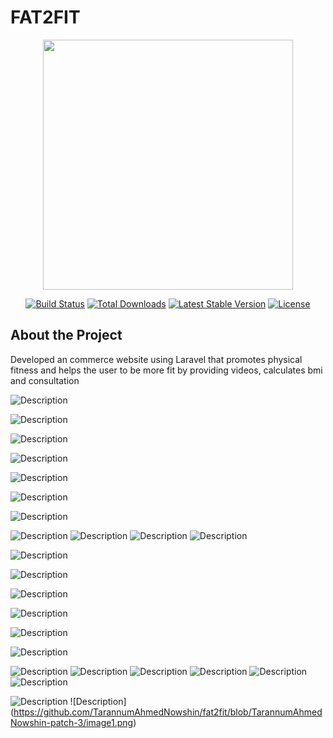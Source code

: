 # FAT2FIT

<p align="center">
  <a href="https://laravel.com" target="_blank">
    <img src="https://raw.githubusercontent.com/laravel/art/master/logo-lockup/5%20SVG/2%20CMYK/1%20Full%20Color/laravel-logolockup-cmyk-red.svg" width="400">
  </a>
</p>

<p align="center">
  <a href="https://travis-ci.org/laravel/framework"><img src="https://travis-ci.org/laravel/framework.svg" alt="Build Status"></a>
  <a href="https://packagist.org/packages/laravel/framework"><img src="https://img.shields.io/packagist/dt/laravel/framework" alt="Total Downloads"></a>
  <a href="https://packagist.org/packages/laravel/framework"><img src="https://img.shields.io/packagist/v/laravel/framework" alt="Latest Stable Version"></a>
  <a href="https://packagist.org/packages/laravel/framework"><img src="https://img.shields.io/packagist/l/laravel/framework" alt="License"></a>
</p>

## About the Project
Developed an commerce website using Laravel that promotes physical fitness and helps the user to be more fit by providing videos, calculates bmi and consultation


![Description](https://github.com/TarannumAhmedNowshin/fat2fit/blob/TarannumAhmedNowshin-patch-1-1/image63.png)


![Description](https://github.com/TarannumAhmedNowshin/fat2fit/blob/TarannumAhmedNowshin-patch-1-1/image64.png)


![Description](https://github.com/TarannumAhmedNowshin/fat2fit/blob/TarannumAhmedNowshin-patch-1-1/image65.png)

![Description](https://github.com/TarannumAhmedNowshin/fat2fit/blob/TarannumAhmedNowshin-patch-1-1/image66.png)


![Description](https://github.com/TarannumAhmedNowshin/fat2fit/blob/TarannumAhmedNowshin-patch-1-1/image67.png)

![Description](https://github.com/TarannumAhmedNowshin/fat2fit/blob/TarannumAhmedNowshin-patch-1-1/image68.png)

![Description](https://github.com/TarannumAhmedNowshin/fat2fit/blob/TarannumAhmedNowshin-patch-1-1/image69.png)

![Description](https://github.com/TarannumAhmedNowshin/fat2fit/blob/TarannumAhmedNowshin-patch-1-1/image70.png)
![Description](https://github.com/TarannumAhmedNowshin/fat2fit/blob/TarannumAhmedNowshin-patch-1-1/image71.png)
![Description](https://github.com/TarannumAhmedNowshin/fat2fit/blob/TarannumAhmedNowshin-patch-1-1/image72.png)
![Description](https://github.com/TarannumAhmedNowshin/fat2fit/blob/TarannumAhmedNowshin-patch-1-1/image73.png)

![Description](https://github.com/TarannumAhmedNowshin/fat2fit/blob/TarannumAhmedNowshin-patch-2/image52.png)

![Description](https://github.com/TarannumAhmedNowshin/fat2fit/blob/TarannumAhmedNowshin-patch-2/image53.png)


![Description](https://github.com/TarannumAhmedNowshin/fat2fit/blob/TarannumAhmedNowshin-patch-2/image54.png)

![Description](https://github.com/TarannumAhmedNowshin/fat2fit/blob/TarannumAhmedNowshin-patch-2/image55.png)

![Description](https://github.com/TarannumAhmedNowshin/fat2fit/blob/TarannumAhmedNowshin-patch-2/image56.png)

![Description](https://github.com/TarannumAhmedNowshin/fat2fit/blob/TarannumAhmedNowshin-patch-2/image57.png)

![Description](https://github.com/TarannumAhmedNowshin/fat2fit/blob/TarannumAhmedNowshin-patch-2/image58.png)
![Description](https://github.com/TarannumAhmedNowshin/fat2fit/blob/TarannumAhmedNowshin-patch-2/image59.png)
![Description](https://github.com/TarannumAhmedNowshin/fat2fit/blob/TarannumAhmedNowshin-patch-2/image60.png)
![Description](https://github.com/TarannumAhmedNowshin/fat2fit/blob/TarannumAhmedNowshin-patch-2/image61.png)
![Description](https://github.com/TarannumAhmedNowshin/fat2fit/blob/TarannumAhmedNowshin-patch-2/image62.png)
![Description](https://github.com/TarannumAhmedNowshin/fat2fit/blob/TarannumAhmedNowshin-patch-2/image63.png)

![Description](https://github.com/TarannumAhmedNowshin/fat2fit/blob/TarannumAhmedNowshin-patch-2/image73.png)
![Description]
(https://github.com/TarannumAhmedNowshin/fat2fit/blob/TarannumAhmedNowshin-patch-3/image1.png)
